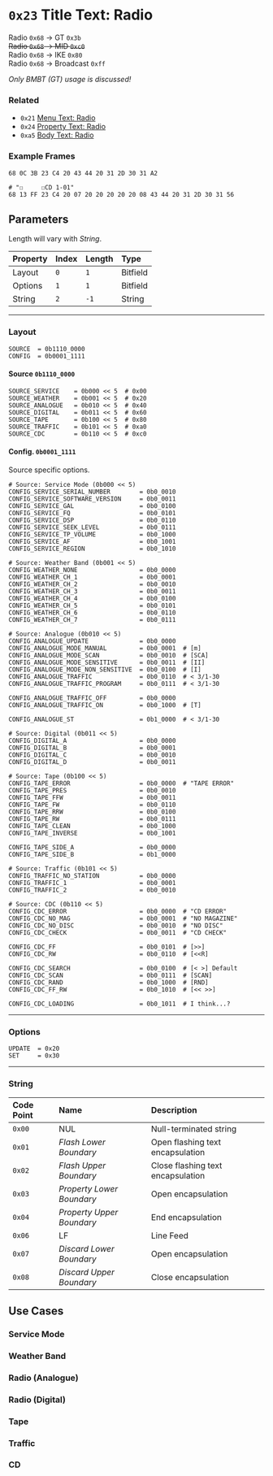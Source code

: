 # `0x23` Title Text: Radio

Radio `0x68` → GT `0x3b`  
~~Radio `0x68` → MID `0xc0`~~  
Radio `0x68` → IKE `0x80`  
Radio `0x68` → Broadcast `0xff`

*Only BMBT (GT) usage is discussed!*

### Related

- `0x21` [Menu Text: Radio](21.md)
- `0x24` [Property Text: Radio](24.md)
- `0xa5` [Body Text: Radio](a5.md)

### Example Frames

    68 0C 3B 23 C4 20 43 44 20 31 2D 30 31 A2
    
    # "☐     ☐CD 1-01"
    68 13 FF 23 C4 20 07 20 20 20 20 20 08 43 44 20 31 2D 30 31 56

## Parameters

Length will vary with *String*.

Property|Index|Length|Type
:-------|:----|:-----|:---
Layout  |`0`  |`1`   |Bitfield
Options |`1`  |`1`   |Bitfield
String  |`2`  |`-1`  |String

---

### Layout

    SOURCE  = 0b1110_0000
    CONFIG  = 0b0001_1111

#### Source `0b1110_0000`

    SOURCE_SERVICE    = 0b000 << 5  # 0x00
    SOURCE_WEATHER    = 0b001 << 5  # 0x20
    SOURCE_ANALOGUE   = 0b010 << 5  # 0x40
    SOURCE_DIGITAL    = 0b011 << 5  # 0x60
    SOURCE_TAPE       = 0b100 << 5  # 0x80
    SOURCE_TRAFFIC    = 0b101 << 5  # 0xa0
    SOURCE_CDC        = 0b110 << 5  # 0xc0

#### Config. `0b0001_1111`

Source specific options.

    # Source: Service Mode (0b000 << 5)
    CONFIG_SERVICE_SERIAL_NUMBER        = 0b0_0010
    CONFIG_SERVICE_SOFTWARE_VERSION     = 0b0_0011
    CONFIG_SERVICE_GAL                  = 0b0_0100
    CONFIG_SERVICE_FQ                   = 0b0_0101
    CONFIG_SERVICE_DSP                  = 0b0_0110
    CONFIG_SERVICE_SEEK_LEVEL           = 0b0_0111
    CONFIG_SERVICE_TP_VOLUME            = 0b0_1000
    CONFIG_SERVICE_AF                   = 0b0_1001
    CONFIG_SERVICE_REGION               = 0b0_1010
    
    # Source: Weather Band (0b001 << 5)
    CONFIG_WEATHER_NONE                 = 0b0_0000
    CONFIG_WEATHER_CH_1                 = 0b0_0001
    CONFIG_WEATHER_CH_2                 = 0b0_0010
    CONFIG_WEATHER_CH_3                 = 0b0_0011
    CONFIG_WEATHER_CH_4                 = 0b0_0100
    CONFIG_WEATHER_CH_5                 = 0b0_0101
    CONFIG_WEATHER_CH_6                 = 0b0_0110
    CONFIG_WEATHER_CH_7                 = 0b0_0111

    # Source: Analogue (0b010 << 5)    
    CONFIG_ANALOGUE_UPDATE              = 0b0_0000
    CONFIG_ANALOGUE_MODE_MANUAL         = 0b0_0001  # [m]
    CONFIG_ANALOGUE_MODE_SCAN           = 0b0_0010  # [SCA]
    CONFIG_ANALOGUE_MODE_SENSITIVE      = 0b0_0011  # [II]
    CONFIG_ANALOGUE_MODE_NON_SENSITIVE  = 0b0_0100  # [I]
    CONFIG_ANALOGUE_TRAFFIC             = 0b0_0110  # < 3/1-30
    CONFIG_ANALOGUE_TRAFFIC_PROGRAM     = 0b0_0111  # < 3/1-30

    CONFIG_ANALOGUE_TRAFFIC_OFF         = 0b0_0000
    CONFIG_ANALOGUE_TRAFFIC_ON          = 0b0_1000  # [T]
    
    CONFIG_ANALOGUE_ST                  = 0b1_0000  # < 3/1-30

    # Source: Digital (0b011 << 5)
    CONFIG_DIGITAL_A                    = 0b0_0000
    CONFIG_DIGITAL_B                    = 0b0_0001
    CONFIG_DIGITAL_C                    = 0b0_0010
    CONFIG_DIGITAL_D                    = 0b0_0011

    # Source: Tape (0b100 << 5)
    CONFIG_TAPE_ERROR                   = 0b0_0000  # "TAPE ERROR"
    CONFIG_TAPE_PRES                    = 0b0_0010
    CONFIG_TAPE_FFW                     = 0b0_0011
    CONFIG_TAPE_FW                      = 0b0_0110
    CONFIG_TAPE_RRW                     = 0b0_0100
    CONFIG_TAPE_RW                      = 0b0_0111
    CONFIG_TAPE_CLEAN                   = 0b0_1000
    CONFIG_TAPE_INVERSE                 = 0b0_1001

    CONFIG_TAPE_SIDE_A                  = 0b0_0000
    CONFIG_TAPE_SIDE_B                  = 0b1_0000
    
    # Source: Traffic (0b101 << 5)
    CONFIG_TRAFFIC_NO_STATION           = 0b0_0000
    CONFIG_TRAFFIC_1                    = 0b0_0001
    CONFIG_TRAFFIC_2                    = 0b0_0010
    
    # Source: CDC (0b110 << 5)
    CONFIG_CDC_ERROR                    = 0b0_0000  # "CD ERROR"
    CONFIG_CDC_NO_MAG                   = 0b0_0001  # "NO MAGAZINE"
    CONFIG_CDC_NO_DISC                  = 0b0_0010  # "NO DISC"
    CONFIG_CDC_CHECK                    = 0b0_0011  # "CD CHECK"
    
    CONFIG_CDC_FF                       = 0b0_0101  # [>>]
    CONFIG_CDC_RW                       = 0b0_0110  # [<<R]
    
    CONFIG_CDC_SEARCH                   = 0b0_0100  # [< >] Default
    CONFIG_CDC_SCAN                     = 0b0_0111  # [SCAN]
    CONFIG_CDC_RAND                     = 0b0_1000  # [RND]
    CONFIG_CDC_FF_RW                    = 0b0_1010  # [<< >>]
    
    CONFIG_CDC_LOADING                  = 0b0_1011  # I think...?

---

### Options
    
    UPDATE  = 0x20
    SET     = 0x30

---

### String

Code Point|Name                      |Description
:---------|:-------------------------|:----------
`0x00`    |NUL                       |Null-terminated string
`0x01`    |_Flash Lower Boundary_    |Open flashing text encapsulation
`0x02`    |_Flash Upper Boundary_    |Close flashing text encapsulation
`0x03`    |_Property Lower Boundary_ |Open encapsulation
`0x04`    |_Property Upper Boundary_ |End encapsulation
`0x06`    |LF                        |Line Feed
`0x07`    |_Discard Lower Boundary_  |Open encapsulation
`0x08`    |_Discard Upper Boundary_  |Close encapsulation

## Use Cases

### Service Mode

### Weather Band

### Radio (Analogue)

### Radio (Digital)

### Tape

### Traffic

### CD